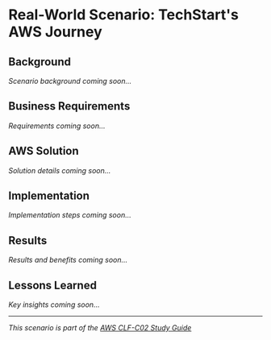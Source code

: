 # Real-World Scenario: TechStart's AWS Journey

## Background
*Scenario background coming soon...*

## Business Requirements
*Requirements coming soon...*

## AWS Solution
*Solution details coming soon...*

## Implementation
*Implementation steps coming soon...*

## Results
*Results and benefits coming soon...*

## Lessons Learned
*Key insights coming soon...*

---
*This scenario is part of the [AWS CLF-C02 Study Guide](../README.md)*
